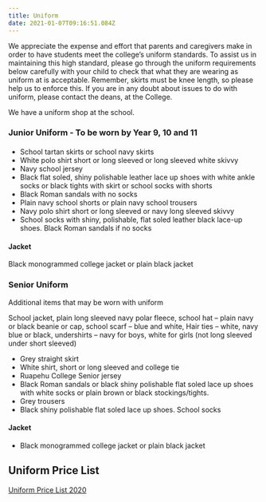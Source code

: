 ```yaml
---
title: Uniform
date: 2021-01-07T09:16:51.084Z
---
```

We appreciate the expense and effort that parents and caregivers make in order to have students meet the college’s uniform standards. To assist us in maintaining this high standard, please go through the uniform requirements below carefully with your child to check that what they are wearing as uniform at is acceptable. Remember, skirts must be knee length, so please help us to enforce this. If you are in any doubt about issues to do with uniform, please contact the deans, at the College.

We have a uniform shop at the school.

### Junior Uniform - To be worn by Year 9, 10 and 11

#### 

* School tartan skirts or school navy skirts
* White polo shirt short or long sleeved or long sleeved white skivvy
* Navy school jersey
* Black flat soled, shiny polishable leather lace up shoes with white ankle socks or black tights with skirt or school socks with shorts
* Black Roman sandals with no socks
* Plain navy school shorts or plain navy school trousers
* Navy polo shirt short or long sleeved or navy long sleeved skivvy
* School socks with shiny, polishable, flat soled leather black lace-up shoes. Black Roman sandals if no socks

#### Jacket

Black monogrammed college jacket or plain black jacket



### Senior Uniform

Additional items that may be worn with uniform

School jacket, plain long sleeved navy polar fleece, school hat – plain navy or black beanie or cap, school scarf – blue and white, Hair ties – white, navy blue or black, undershirts – navy for boys, white for girls (not long sleeved under short sleeved)

* Grey straight skirt
* White shirt, short or long sleeved and college tie
* Ruapehu College Senior jersey
* Black Roman sandals or black shiny polishable flat soled lace up shoes with white socks or plain brown or black stockings/tights.
* Grey trousers
* Black shiny polishable flat soled lace up shoes.  School socks

#### Jacket

* Black monogrammed college jacket or plain black jacket

## Uniform Price List

[Uniform Price List 2020](https://res.cloudinary.com/ruapehu-college/image/upload/v1591218884/Uniform_Price_List_2020_sxrfjt.pdf)
